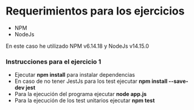 # Requerimientos para los ejercicios
  - NPM
  - NodeJs
  
En este caso he utilizado NPM v6.14.18 y NodeJs v14.15.0

### Instrucciones para el ejercicio 1
  - Ejecutar **npm install** para instalar dependencias
  - En caso de no tener JestJs para los test ejecutar **npm install --save-dev jest**
  - Para la ejecución del programa ejecutar **node app.js**
  - Para la ejecución de los test unitarios ejecutar **npm test**
  
